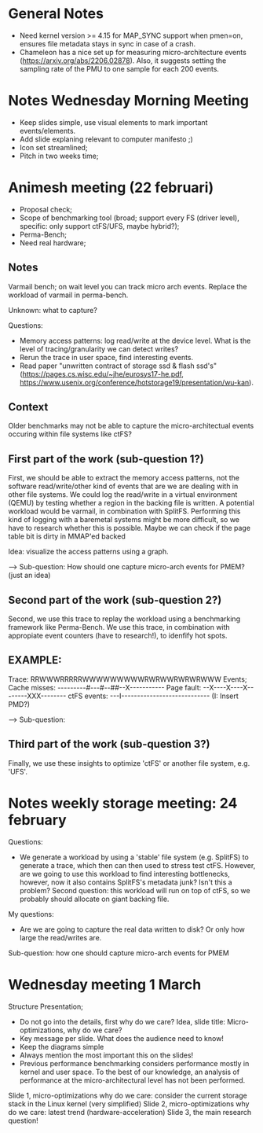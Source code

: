 # General Notes
- Need kernel version >= 4.15 for MAP_SYNC support when pmen=on, ensures file metadata stays in sync in case of a crash.
- Chameleon has a nice set up for measuring micro-architecture events (https://arxiv.org/abs/2206.02878). Also, it suggests setting the sampling rate of the PMU to one sample for each 200 events.
# Notes Wednesday Morning Meeting

- Keep slides simple, use visual elements to mark important events/elements.
- Add slide explaning relevant to computer manifesto ;)
- Icon set streamlined;
- Pitch in two weeks time;

# Animesh meeting (22 februari)

- Proposal check;
- Scope of benchmarking tool (broad; support every FS (driver level), specific: only support ctFS/UFS, maybe hybrid?);
- Perma-Bench;
- Need real hardware;


## Notes

Varmail bench; on wait level you can track micro arch events.
Replace the workload of varmail in perma-bench.

Unknown: what to capture?


Questions:
- Memory access patterns: log read/write at the device level. What is the level of tracing/granularity we can detect writes?
- Rerun the trace in user space, find interesting events.
- Read paper "unwritten contract of storage ssd & flash ssd's" (https://pages.cs.wisc.edu/~jhe/eurosys17-he.pdf, https://www.usenix.org/conference/hotstorage19/presentation/wu-kan).

## Context
Older benchmarks may not be able to capture the micro-architectual events occuring within file systems like ctFS?

## First part of the work (sub-question 1?)

First, we should be able to extract the memory access patterns, not the software read/write/other kind of events that are we are dealing with in other file systems. 
We could log the read/write in a virtual environment (QEMU) by testing whether a region in the backing file is written. A potential workload would be varmail, in combination with SplitFS. Performing this kind of logging with a baremetal systems might be more difficult, so we have to research whether this is possible. Maybe we can check if the page table bit is dirty in MMAP'ed backed 

Idea: visualize the access patterns using a graph.

--> Sub-question: How should one capture micro-arch events for PMEM? (just an idea) 

## Second part of the work (sub-question 2?)

Second, we use this trace to replay the workload using a benchmarking framework like Perma-Bench. We use this trace, in combination with appropiate event counters (have to research!), to idenfify hot spots.


EXAMPLE:
--------

Trace:  		RRWWWRRRRRWWWWWWWWWRWRWWRWRWRWWW
Events; Cache misses:   ---------#---#--##--X-----------
	Page fault:	--X----X----X--------XXX--------
	ctFS events:	---I----------------------------
		(I: Insert PMD?)


--> Sub-question:

## Third part of the work (sub-question 3?)

Finally, we use these insights to optimize 'ctFS' or another file system, e.g. 'UFS'.


# Notes weekly storage meeting: 24 february
Questions:
- We generate a workload by using a 'stable' file system (e.g. SplitFS) to generate a trace, which then can then used to stress test ctFS. However, are we going to use this workload to find interesting bottlenecks, however, now it also contains SplitFS's metadata junk? Isn't this a problem? Second question: this workload will run on top of ctFS, so we probably should allocate on giant backing file.

My questions:

- Are we are going to capture the real data written to disk? Or only how large the read/writes are.




Sub-question: how one should capture micro-arch events for PMEM
# Wednesday meeting 1 March


Structure Presentation;
- Do not go into the details, first why do we care? Idea, slide title: Micro-optimizations, why do we care?
- Key message per slide. What does the audience need to know!
- Keep the diagrams simple
- Always mention the most important this on the slides!
- Previous performance benchmarking considers performance mostly in kernel and user space. To the best of our knowledge, an analysis of performance at the micro-architectural level has not been performed.


Slide 1, micro-optimizations why do we care: consider the current storage stack in the Linux kernel (very simplified)
Slide 2, micro-optimizations why do we care: latest trend (hardware-acceleration)
Slide 3, the main research question!

